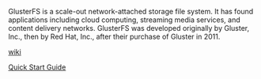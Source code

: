 GlusterFS is a scale-out network-attached storage file system. It has found applications including cloud computing, streaming media services, and content delivery networks. GlusterFS was developed originally by Gluster, Inc., then by Red Hat, Inc., after their purchase of Gluster in 2011.

[wiki](https://en.wikipedia.org/wiki/GlusterFS)

[Quick Start Guide](http://gluster.readthedocs.org/en/latest/Quick-Start-Guide/Quickstart/)
